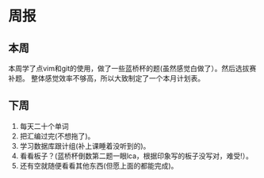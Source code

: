 #  周报
## 本周
本周学了点vim和git的使用，做了一些蓝桥杯的题(虽然感觉白做了）。然后选拔赛补题。
整体感觉效率不够高，所以大致制定了一个本月计划表。
## 下周
1. 每天二十个单词
2. 把汇编过完(不想拖了)。
3. 学习数据库跟计组(补上课睡着没听到的)。
4. 看看板子？(蓝桥杯倒数第二题一眼lca，根据印象写的板子没写对，难受!）。
5. 还有空就随便看看其他东西(但愿上面的都能完成)。
